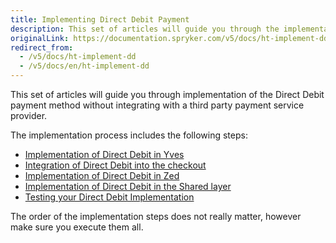 ```yaml
---
title: Implementing Direct Debit Payment
description: This set of articles will guide you through the implementation of the Direct Debit payment method without integrating with a third-party payment service provider.
originalLink: https://documentation.spryker.com/v5/docs/ht-implement-dd
redirect_from:
  - /v5/docs/ht-implement-dd
  - /v5/docs/en/ht-implement-dd
---
```


This set of articles will guide you through implementation of the Direct Debit payment method without integrating with a third party payment service provider.

The implementation process includes the following steps:

* [Implementation of Direct Debit in Yves](https://documentation.spryker.com/docs/en/dd-fe-implementation)
* [Integration of Direct Debit into the checkout](https://documentation.spryker.com/docs/en/dd-checkout-implementation)
* [Implementation of Direct Debit in Zed](https://documentation.spryker.com/docs/en/dd-be-implementation)
* [Implementation of Direct Debit in the Shared layer](https://documentation.spryker.com/docs/en/dd-shared-implementation)
* [Testing your Direct Debit Implementation](https://documentation.spryker.com/docs/en/dd-test-implementation)

The order of the implementation steps does not really matter, however make sure you execute them all.
